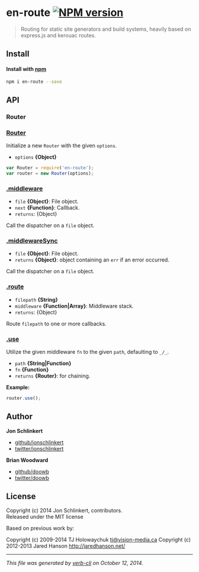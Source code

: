 # en-route [![NPM version](https://badge.fury.io/js/en-route.png)](http://badge.fury.io/js/en-route)

> Routing for static site generators and build systems, heavily based on express.js and kerouac routes.

## Install
#### Install with [npm](npmjs.org)

```bash
npm i en-route --save
```


## API
### Router

### [Router](lib/router.js#L20)

Initialize a new `Router` with the given `options`.

* `options` **{Object}**    

```js
var Router = require('en-route');
var router = new Router(options);
```

### [.middleware](lib/router.js#L35)

* `file` **{Object}**: File object.    
* `next` **{Function}**: Callback.    
* `returns`: {Object}  

Call the dispatcher on a `file` object.

### [.middlewareSync](lib/router.js#L48)

* `file` **{Object}**: File object.    
* `returns` **{Object}**: object containing an `err` if an error occurred.  

Call the dispatcher on a `file` object.

### [.route](lib/router.js#L62)

* `filepath` **{String}**    
* `middleware` **{Function|Array}**: Middleware stack.    
* `returns`: {Object}  

Route `filepath` to one or more callbacks.

### [.use](lib/router.js#L196)

Utilize the given middleware `fn` to the given `path`, defaulting to `_/_`.

* `path` **{String|Function}**    
* `fn` **{Function}**    
* `returns` **{Router}**: for chaining.  

**Example:**

```js
router.use();
```


## Author
 
**Jon Schlinkert**
 
+ [github/jonschlinkert](https://github.com/jonschlinkert)
+ [twitter/jonschlinkert](http://twitter.com/jonschlinkert) 
 
**Brian Woodward**
 
+ [github/doowb](https://github.com/doowb)
+ [twitter/doowb](http://twitter.com/doowb) 



## License
Copyright (c) 2014 Jon Schlinkert, contributors.  
Released under the MIT license

Based on previous work by:

Copyright (c) 2009-2014 TJ Holowaychuk <tj@vision-media.ca>
Copyright (c) 2012-2013 Jared Hanson <http://jaredhanson.net/>

***

_This file was generated by [verb-cli](https://github.com/assemble/verb-cli) on October 12, 2014._